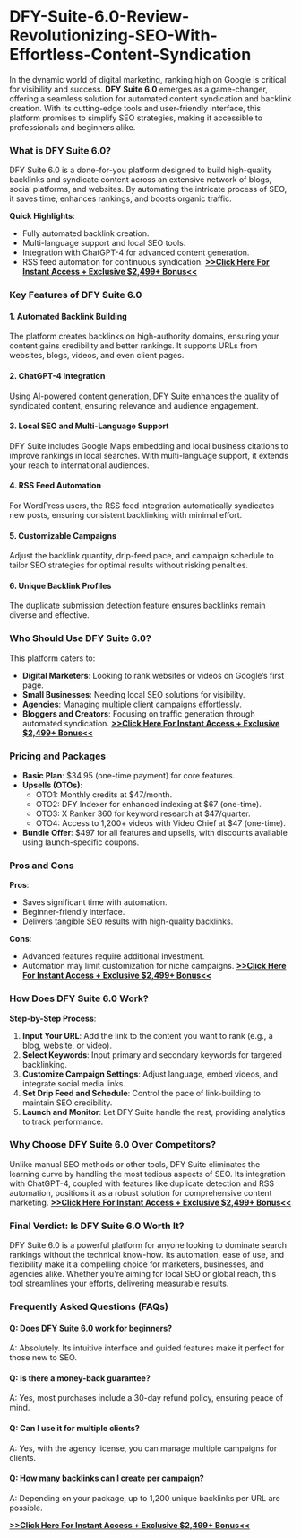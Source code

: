 # DFY-Suite-6.0-Review-Revolutionizing-SEO-With-Effortless-Content-Syndication

In the dynamic world of digital marketing, ranking high on Google is critical for visibility and success. **DFY Suite 6.0** emerges as a game-changer, offering a seamless solution for automated content syndication and backlink creation. With its cutting-edge tools and user-friendly interface, this platform promises to simplify SEO strategies, making it accessible to professionals and beginners alike.

### What is DFY Suite 6.0?
DFY Suite 6.0 is a done-for-you platform designed to build high-quality backlinks and syndicate content across an extensive network of blogs, social platforms, and websites. By automating the intricate process of SEO, it saves time, enhances rankings, and boosts organic traffic.

**Quick Highlights**:
- Fully automated backlink creation.
- Multi-language support and local SEO tools.
- Integration with ChatGPT-4 for advanced content generation.
- RSS feed automation for continuous syndication.
**[>>Click Here For Instant Access + Exclusive $2,499+ Bonus<<](https://jvz8.com/c/1618817/412584/)**

### Key Features of DFY Suite 6.0
#### 1. **Automated Backlink Building**
The platform creates backlinks on high-authority domains, ensuring your content gains credibility and better rankings. It supports URLs from websites, blogs, videos, and even client pages.

#### 2. **ChatGPT-4 Integration**
Using AI-powered content generation, DFY Suite enhances the quality of syndicated content, ensuring relevance and audience engagement.

#### 3. **Local SEO and Multi-Language Support**
DFY Suite includes Google Maps embedding and local business citations to improve rankings in local searches. With multi-language support, it extends your reach to international audiences.

#### 4. **RSS Feed Automation**
For WordPress users, the RSS feed integration automatically syndicates new posts, ensuring consistent backlinking with minimal effort.

#### 5. **Customizable Campaigns**
Adjust the backlink quantity, drip-feed pace, and campaign schedule to tailor SEO strategies for optimal results without risking penalties.

#### 6. **Unique Backlink Profiles**
The duplicate submission detection feature ensures backlinks remain diverse and effective.

### Who Should Use DFY Suite 6.0?
This platform caters to:
- **Digital Marketers**: Looking to rank websites or videos on Google’s first page.
- **Small Businesses**: Needing local SEO solutions for visibility.
- **Agencies**: Managing multiple client campaigns effortlessly.
- **Bloggers and Creators**: Focusing on traffic generation through automated syndication.
**[>>Click Here For Instant Access + Exclusive $2,499+ Bonus<<](https://jvz8.com/c/1618817/412584/)**

### Pricing and Packages
- **Basic Plan**: $34.95 (one-time payment) for core features.
- **Upsells (OTOs)**:
  - OTO1: Monthly credits at $47/month.
  - OTO2: DFY Indexer for enhanced indexing at $67 (one-time).
  - OTO3: X Ranker 360 for keyword research at $47/quarter.
  - OTO4: Access to 1,200+ videos with Video Chief at $47 (one-time).
- **Bundle Offer**: $497 for all features and upsells, with discounts available using launch-specific coupons.

### Pros and Cons
**Pros**:
- Saves significant time with automation.
- Beginner-friendly interface.
- Delivers tangible SEO results with high-quality backlinks.

**Cons**:
- Advanced features require additional investment.
- Automation may limit customization for niche campaigns.
**[>>Click Here For Instant Access + Exclusive $2,499+ Bonus<<](https://jvz8.com/c/1618817/412584/)**

### How Does DFY Suite 6.0 Work?
**Step-by-Step Process**:
1. **Input Your URL**: Add the link to the content you want to rank (e.g., a blog, website, or video).
2. **Select Keywords**: Input primary and secondary keywords for targeted backlinking.
3. **Customize Campaign Settings**: Adjust language, embed videos, and integrate social media links.
4. **Set Drip Feed and Schedule**: Control the pace of link-building to maintain SEO credibility.
5. **Launch and Monitor**: Let DFY Suite handle the rest, providing analytics to track performance.

### Why Choose DFY Suite 6.0 Over Competitors?
Unlike manual SEO methods or other tools, DFY Suite eliminates the learning curve by handling the most tedious aspects of SEO. Its integration with ChatGPT-4, coupled with features like duplicate detection and RSS automation, positions it as a robust solution for comprehensive content marketing.
**[>>Click Here For Instant Access + Exclusive $2,499+ Bonus<<](https://jvz8.com/c/1618817/412584/)**

### Final Verdict: Is DFY Suite 6.0 Worth It?
DFY Suite 6.0 is a powerful platform for anyone looking to dominate search rankings without the technical know-how. Its automation, ease of use, and flexibility make it a compelling choice for marketers, businesses, and agencies alike. Whether you're aiming for local SEO or global reach, this tool streamlines your efforts, delivering measurable results.

### Frequently Asked Questions (FAQs)
#### Q: Does DFY Suite 6.0 work for beginners?
A: Absolutely. Its intuitive interface and guided features make it perfect for those new to SEO.

#### Q: Is there a money-back guarantee?
A: Yes, most purchases include a 30-day refund policy, ensuring peace of mind.

#### Q: Can I use it for multiple clients?
A: Yes, with the agency license, you can manage multiple campaigns for clients.

#### Q: How many backlinks can I create per campaign?
A: Depending on your package, up to 1,200 unique backlinks per URL are possible.

**[>>Click Here For Instant Access + Exclusive $2,499+ Bonus<<](https://jvz8.com/c/1618817/412584/)**
